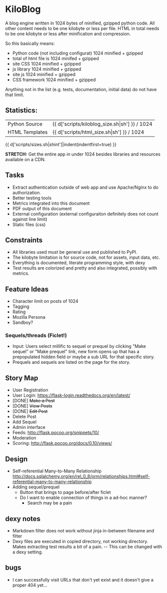 KiloBlog
========
A blog engine written in 1024 bytes of minified, gzipped python code. All other
content needs to be one kilobyte or less per file. HTML in total needs to be
one kilobyte or less after minification and compression.

So this basically means:

 - Python code (not including configurat) 1024 minified + gzipped
 - total of html file is 1024 minifed + gzipped
 - site CSS 1024 minified + gzipped
 - js library 1024 minified + gzipped
 - site js 1024 minified + gzipped
 - CSS framework 1024 minified + gzipped

Anything not in the list (e.g. tests, documentation, initial data) do not have
that limit.

Statistics:
-----------
<table>
<tr>
<td>
Python Source
</td>
<td>
{{ d['scripts/kiloblog_size.sh|sh'] }} / 1024
</td>
</tr>
<tr>
<td>
HTML Templates
</td>
<td>
{{ d['scripts/html_size.sh|sh'] }} / 1024
</td>
</tr>
</table>

{{ d['scripts/sizes.sh|shint']|indent(indentfirst=true) }}

**STRETCH:** Get the entire app in under 1024 besides libraries and resources
available on a CDN.

Tasks
-----
 - Extract authentication outside of web app and use Apache/Nginx to do
   authorization.
 - Better testing tools
 - Metrics integrated into this document
 - PDF output of this document
 - External configuration (external configuraiton definitely does not count
   against line limit)
 - Static files (css)

Constraints
-----------
 - All libraries used must be general use and published to PyPI.
 - The kilobyte limitation is for source code, not for assets, input data, etc.
 - Everything is documented, literate programming style, with dexy
 - Test results are colorized and pretty and also integrated, possibly with
   metrics.

Feature Ideas
-------------
 - Character limit on posts of 1024
 - Tagging
 - Rating
 - Mozilla Persona
 - Sandboy?
### Sequels/threads (Ficlet!) ###
 - Input: Users select millific to sequel or prequel by clicking "Make sequel"
   or "Make prequel" link, new form opens up that has a prepopulated hidden
   field or maybe a sub URL for that specific story.
 - Prequels and sequels are listed on the page for the story.

Story Map
---------
 - User Registration
 - User Login: https://flask-login.readthedocs.org/en/latest/
 - [DONE] <s>Make a Post</s>
 - [DONE] <s>View Posts</s>
 - [DONE] <s>Edit Post</s>
 - Delete Post
 - Add Sequel
 - Admin interface
 - Feeds: http://flask.pocoo.org/snippets/10/
 - Moderation
 - Scoring: http://flask.pocoo.org/docs/0.10/views/

Design
------
 - Self-referential Many-to-Many Relationship http://docs.sqlalchemy.org/en/rel_0_8/orm/relationships.html#self-referential-many-to-many-relationship
 - Adding sequel/prequel
   - Button that brings to page before/after ficlet
   - Do I want to enable connection of things in a ad-hoc manner?
     - Search may be a pain

dexy notes
----------
 - Markdown filter does not work without jinja in-between filename and filter
 - Dexy files are executed in copied directory, not working directory. Makes
   extracting test results a bit of a pain. -- This can be changed with a dexy
   setting.

bugs
----
 - I can successfully visit URLs that don't yet exist and it doesn't give a
   proper 404 yet...
